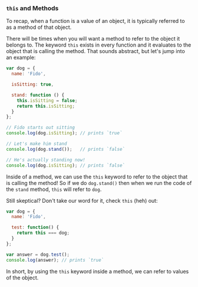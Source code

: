 
### **`this`** and Methods

To recap, when a function is a value of an object, it is typically referred to as
a method of that object.

There will be times when you will want a method to refer to the object it belongs to.
The keyword `this` exists in every function and it evaluates to the object that is calling
the method. That sounds abstract, but let's jump into an example:

```js
var dog = {
  name: 'Fido',

  isSitting: true,

  stand: function () {
    this.isSitting = false;
    return this.isSitting;
  }
};

// Fido starts out sitting
console.log(dog.isSitting); // prints `true`

// Let's make him stand
console.log(dog.stand());   // prints `false`

// He's actually standing now!
console.log(dog.isSitting); // prints `false`
```

Inside of a method, we can use the `this` keyword to refer to the object that is
calling the method! So if we do `dog.stand()` then when we run the code of the `stand`
method, `this` will refer to `dog`.

Still skeptical? Don't take our word for it,
check `this` (heh) out:

```js
var dog = {
  name: 'Fido',

  test: function() {
    return this === dog;
  }
};

var answer = dog.test();
console.log(answer); // prints `true`
```

In short, by using the `this` keyword inside a method, we can refer to values of the object.
